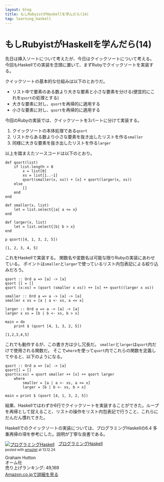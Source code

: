 ```yaml
---
layout: blog
title: もしRubyistがHaskellを学んだら(14)
tag: learning_haskell
---
```


# もしRubyistがHaskellを学んだら(14)

先日は挿入ソートについて考えたが、今日はクイックソートについて考える。
今回もHaskellでの実装を念頭に置いて、まずRubyでクイックソートを実装する。

クイックソートの基本的な仕組みは以下のとおりだ。

- リスト中で要素のある数より大きな要素と小さな要素を分ける(便宜的にこれを`qsort`の処理とする)
- 大きな要素に対し、`qsort`を再帰的に適用する
- 小さな要素に対し、`qsort`を再帰的に適用する

今回のRubyの実装では、クイックソートを3パートに分けて実装する。

1. クイックソートの本体処理である`qsort`
2. リストからある数より小さな要素を抜き出したリストを作る`smaller`
3. 同様に大きな要素を抜き出したリストを作る`larger`

以上を踏まえたソースコードは以下のとおり。

~~~~
def qsort(list)
	if list.length > 0
		x = list[0]
		xs = list[1..-1]
		qsort(smaller(x, xs)) + [x] + qsort(larger(x, xs))
	else
		[]
	end
end

def smaller(x, list)
	let = list.select{|a| a <= x}
end

def larger(x, list)
	let = list.select{|b| b > x}
end

p qsort([4, 1, 3, 2, 5])
~~~~

~~~~
[1, 2, 3, 4, 5]
~~~~

これをHaskellで実装する。
関数名や変数名は可能な限りRubyの実装にあわせている。
ポイントは`smaller`と`larger`で使っているリスト内包表記による絞り込みだろう。

~~~~
qsort :: Ord a => [a] -> [a]
qsort [] = []
qsort (x:xs) = (qsort (smaller x xs)) ++ [x] ++ qsort((larger x xs))

smaller :: Ord a => a -> [a] -> [a]
smaller x xs = [a | a <- xs, a <= x]

larger :: Ord a => a -> [a] -> [a]
larger x xs = [b | b <- xs, b > x]

main = do
	print $ (qsort [4, 1, 3, 2, 5])
~~~~

~~~~
[1,2,3,4,5]
~~~~

これでも動作するが、この書き方は少し冗長だ。
`smaller`と`larger`は`qsort`内だけで使用される関数だ。
そこで`where`を使って`qsort`内でこれらの関数を定義してやると、以下のようになる。

~~~~
qsort :: Ord a => [a] -> [a]
qsort[] = []
qsort(x:xs) = qsort smaller ++ [x] ++ qsort larger
	where
		smaller = [a | a <- xs, a <= x]
		larger = [b | b <- xs, b > x]

main = print $ (qsort [4, 1, 3, 2, 5])
~~~~

結果、Haskellではわずか6行でクイックソートを実装することができた。ループを再帰として捉えること、リストの操作をリスト内包表記で行うこと、これらにだんだん慣れてきた。

Haskellでのクイックソートの実装については、プログラミングHaskellの6.4 多重再帰の項を参考にした。説明が丁寧な良書である。


<div class="amazlet-box" style="margin-bottom:0px;"><div class="amazlet-image" style="float:left;margin:0px 12px 1px 0px;"><a href="http://www.amazon.co.jp/exec/obidos/ASIN/4274067815/xmisao-22/ref=nosim/" name="amazletlink" target="_blank"><img src="http://ecx.images-amazon.com/images/I/41pybn9bpCL._SL160_.jpg" alt="プログラミングHaskell" style="border: none;" /></a></div><div class="amazlet-info" style="line-height:120%; margin-bottom: 10px"><div class="amazlet-name" style="margin-bottom:10px;line-height:120%"><a href="http://www.amazon.co.jp/exec/obidos/ASIN/4274067815/xmisao-22/ref=nosim/" name="amazletlink" target="_blank">プログラミングHaskell</a><div class="amazlet-powered-date" style="font-size:80%;margin-top:5px;line-height:120%">posted with <a href="http://www.amazlet.com/" title="amazlet" target="_blank">amazlet</a> at 13.12.24</div></div><div class="amazlet-detail">Graham Hutton <br />オーム社 <br />売り上げランキング: 49,169<br /></div><div class="amazlet-sub-info" style="float: left;"><div class="amazlet-link" style="margin-top: 5px"><a href="http://www.amazon.co.jp/exec/obidos/ASIN/4274067815/xmisao-22/ref=nosim/" name="amazletlink" target="_blank">Amazon.co.jpで詳細を見る</a></div></div></div><div class="amazlet-footer" style="clear: left"></div></div>
